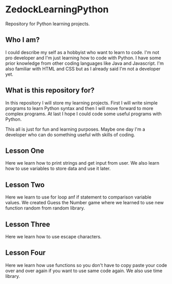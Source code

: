 # ZedockLearningPython
Repository for Python learning projects.

## Who I am?
I could describe my self as a hobbyist who want to learn to code.
I'm not pro developer and I'm just learning how to code with Python.
I have some prior knowledge from other coding languages like Java and Javascript.
I'm also familiar with HTML and CSS but as I already said I'm not a developer yet.

## What is this repository for?
In this repository I will store my learning projects. 
First I will write simple programs to learn Python syntax and then I will move forward to more complex programs.
At last I hope I could code some useful programs with Python. 

This all is just for fun and learning purposes. Maybe one day I'm a developer who can do something useful with skills of coding.

## Lesson One
Here we learn how to print strings and get input from user.
We also learn how to use variables to store data and use it later.

## Lesson Two
Here we learn to use for loop anf if statement to comparison variable values. 
We created Guess the Number game where we learned to use new function random from random library.

## Lesson Three
Here we learn how to use escape characters.

## Lesson Four
Here we learn how use functions so you don't have to copy paste your code over and over again if you want to use same code again. We also use time library.
